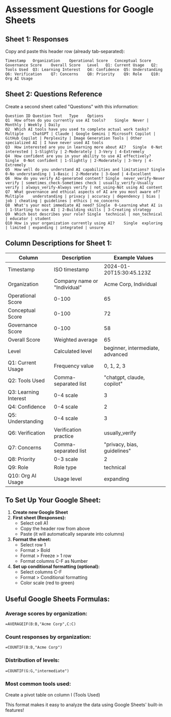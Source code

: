 # Assessment Questions for Google Sheets

## Sheet 1: Responses
Copy and paste this header row (already tab-separated):

```
Timestamp	Organization	Operational Score	Conceptual Score	Governance Score	Overall Score	Level	Q1: Current Usage	Q2: Tools Used	Q3: Learning Interest	Q4: Confidence	Q5: Understanding	Q6: Verification	Q7: Concerns	Q8: Priority	Q9: Role	Q10: Org AI Usage
```

## Sheet 2: Questions Reference
Create a second sheet called "Questions" with this information:

```
Question ID	Question Text	Type	Options
Q1	How often do you currently use AI tools?	Single	Never | Monthly | Weekly | Daily
Q2	Which AI tools have you used to complete actual work tasks?	Multiple	ChatGPT | Claude | Google Gemini | Microsoft Copilot | GitHub Copilot | Perplexity | Image Generation Tools | Other specialized AI | I have never used AI tools
Q3	How interested are you in learning more about AI?	Single	0-Not interested | 1-Slightly | 2-Moderately | 3-Very | 4-Extremely
Q4	How confident are you in your ability to use AI effectively?	Single	0-Not confident | 1-Slightly | 2-Moderately | 3-Very | 4-Extremely
Q5	How well do you understand AI capabilities and limitations?	Single	0-No understanding | 1-Basic | 2-Moderate | 3-Good | 4-Excellent
Q6	How do you verify AI-generated content?	Single	never_verify-Never verify | sometimes_check-Sometimes check | usually_verify-Usually verify | always_verify-Always verify | not_using-Not using AI content
Q7	What governance and ethical aspects of AI are you most aware of?	Multiple	understanding | privacy | accuracy | dependency | bias | job | cheating | guidelines | ethics | no_concerns
Q8	What's your most immediate AI need?	Single	0-Learning what AI is | 1-Starting to use AI | 2-Building skills | 3-Creating strategy
Q9	Which best describes your role?	Single	technical | non_technical | educator | student
Q10	How is your organization currently using AI?	Single	exploring | limited | expanding | integrated | unsure
```

## Column Descriptions for Sheet 1:

| Column | Description | Example Values |
|--------|-------------|----------------|
| Timestamp | ISO timestamp | 2024-01-20T15:30:45.123Z |
| Organization | Company name or "Individual" | Acme Corp, Individual |
| Operational Score | 0-100 | 65 |
| Conceptual Score | 0-100 | 72 |
| Governance Score | 0-100 | 58 |
| Overall Score | Weighted average | 65 |
| Level | Calculated level | beginner, intermediate, advanced |
| Q1: Current Usage | Frequency value | 0, 1, 2, 3 |
| Q2: Tools Used | Comma-separated list | "chatgpt, claude, copilot" |
| Q3: Learning Interest | 0-4 scale | 3 |
| Q4: Confidence | 0-4 scale | 2 |
| Q5: Understanding | 0-4 scale | 3 |
| Q6: Verification | Verification practice | usually_verify |
| Q7: Concerns | Comma-separated list | "privacy, bias, guidelines" |
| Q8: Priority | 0-3 scale | 2 |
| Q9: Role | Role type | technical |
| Q10: Org AI Usage | Usage level | expanding |

## To Set Up Your Google Sheet:

1. **Create new Google Sheet**
2. **First sheet (Responses):**
   - Select cell A1
   - Copy the header row from above
   - Paste (it will automatically separate into columns)
3. **Format the sheet:**
   - Select row 1
   - Format > Bold
   - Format > Freeze > 1 row
   - Format columns C-F as Number
4. **Set up conditional formatting (optional):**
   - Select columns C-F
   - Format > Conditional formatting
   - Color scale (red to green)

## Useful Google Sheets Formulas:

### Average scores by organization:
```
=AVERAGEIF(B:B,"Acme Corp",C:C)
```

### Count responses by organization:
```
=COUNTIF(B:B,"Acme Corp")
```

### Distribution of levels:
```
=COUNTIF(G:G,"intermediate")
```

### Most common tools used:
Create a pivot table on column I (Tools Used)

This format makes it easy to analyze the data using Google Sheets' built-in features!